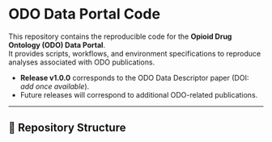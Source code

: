 # ODO Data Portal Code

This repository contains the reproducible code for the **Opioid Drug Ontology (ODO) Data Portal**.  
It provides scripts, workflows, and environment specifications to reproduce analyses associated with ODO publications.

- **Release v1.0.0** corresponds to the ODO Data Descriptor paper (DOI: *add once available*).  
- Future releases will correspond to additional ODO-related publications.

---

## 📂 Repository Structure
